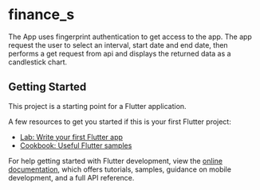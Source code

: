 # finance_s

The App uses fingerprint authentication to get access to the app.
The app request the user to select an interval, start date and end date, then performs a get request from api and displays the returned data as a candlestick chart. 

## Getting Started

This project is a starting point for a Flutter application.

A few resources to get you started if this is your first Flutter project:

- [Lab: Write your first Flutter app](https://docs.flutter.dev/get-started/codelab)
- [Cookbook: Useful Flutter samples](https://docs.flutter.dev/cookbook)

For help getting started with Flutter development, view the
[online documentation](https://docs.flutter.dev/), which offers tutorials,
samples, guidance on mobile development, and a full API reference.
